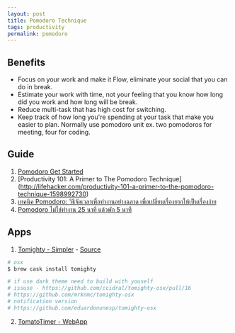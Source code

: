 ```yaml
---
layout: post
title: Pomodoro Technique
tags: productivity
permalink: pomodoro
---
```


## Benefits

- Focus on your work and make it Flow, eliminate your social that you can do in break.
- Estimate your work with time, not your feeling that you know how long did you work and how long will be break.
- Reduce multi-task that has high cost for switching.
- Keep track of how long you're spending at your task that make you easier to plan. Normally use pomodoro unit ex. two pomodoros for meeting, four for coding.

## Guide
1. [Pomodoro Get Started](http://pomodorotechnique.com/get-started/)
2. [Productivity 101: A Primer to The Pomodoro Technique] (http://lifehacker.com/productivity-101-a-primer-to-the-pomodoro-technique-1598992730)
4. [เทคนิค Pomodoro: วิธีจัดเวลาเพื่อทำงานอย่างฉลาด เพื่อเปลี่ยนเรื่องยากให้เป็นเรื่องง่าย](https://www.skilllane.com/blog/pomodoro-technique-to-improve-your-productivity)
3. [Pomodoro ไม่ใช่ทำงาน 25 นาที แล้วพัก 5 นาที](http://korn4d.com/2014/06/14/pomodoro-%E0%B9%84%E0%B8%A1%E0%B9%88%E0%B9%83%E0%B8%8A%E0%B9%88%E0%B8%97%E0%B8%B3%E0%B8%87%E0%B8%B2%E0%B8%99-25-%E0%B8%99%E0%B8%B2%E0%B8%97%E0%B8%B5-%E0%B9%81%E0%B8%A5%E0%B9%89%E0%B8%A7%E0%B8%9E/)

## Apps
1. [Tomighty - Simpler](http://www.tomighty.org) - [Source](https://github.com/ccidral/tomighty)

 ```sh
# osx
$ brew cask install tomighty

# if use dark theme need to build with youself
# issuse - https://github.com/ccidral/tomighty-osx/pull/16
# https://github.com/mrknmc/tomighty-osx
# notification version
# https://github.com/eduardonunesp/tomighty-osx
 ```

 2. [TomatoTimer - WebApp](http://tomato-timer.com)
